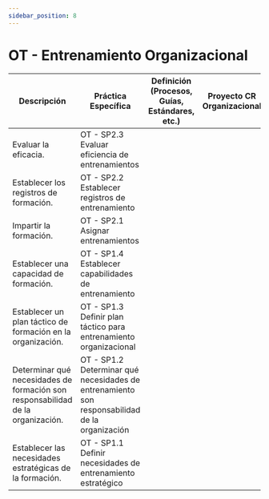 ```yaml
---
sidebar_position: 8
---
```


# OT - Entrenamiento Organizacional

| Descripción                                                                     | Práctica Específica                                                                           | Definición (Procesos, Guías, Estándares, etc.) | Proyecto CR Organizacional | Proyecto Zeitgeist | Proyecto Departamental |
| ------------------------------------------------------------------------------- | --------------------------------------------------------------------------------------------- | ---------------------------------------------- | -------------------------- | ------------------ | ---------------------- |
| Evaluar la eficacia.                                                            | OT - SP2.3 Evaluar eficiencia de entrenamientos                                               |                                                |                            |                    |                        |
| Establecer los registros de formación.                                          | OT - SP2.2 Establecer registros de entrenamiento                                              |                                                |                            |                    |                        |
| Impartir la formación.                                                          | OT - SP2.1 Asignar entrenamientos                                                             |                                                |                            |                    |                        |
| Establecer una capacidad de formación.                                          | OT - SP1.4 Establecer capabilidades de entrenamiento                                          |                                                |                            |                    |                        |
| Establecer un plan táctico de formación en la organización.                     | OT - SP1.3 Definir plan táctico para entrenamiento organizacional                             |                                                |                            |                    |                        |
| Determinar qué necesidades de formación son responsabilidad de la organización. | OT - SP1.2 Determinar qué necesidades de entrenamiento son responsabilidad de la organización |                                                |                            |                    |                        |
| Establecer las necesidades estratégicas de la formación.                        | OT - SP1.1 Definir necesidades de entrenamiento estratégico                                   |                                                |                            |                    |                        |
